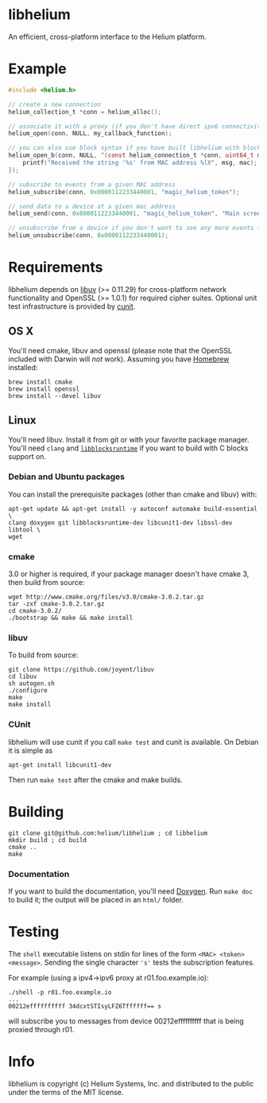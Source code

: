libhelium
=========

An efficient, cross-platform interface to the Helium platform.

Example
=======

~~~c
#include <helium.h>

// create a new connection
helium_collection_t *conn = helium_alloc();

// associate it with a proxy (if you don't have direct ipv6 connectivity) and callback function pointer
helium_open(conn, NULL, my_callback_function);

// you can also use block syntax if you have built libhelium with block support
helium_open_b(conn, NULL, ^(const helium_connection_t *conn, uint64_t mac, char *msg, size_t n) {
	printf("Received the string '%s' from MAC address %lX", msg, mac);
});

// subscribe to events from a given MAC address
helium_subscribe(conn, 0x0000112233440001, "magic_helium_token");

// send data to a device at a given mac address
helium_send(conn, 0x0000112233440001, "magic_helium_token", "Main screen turn on", strlen("Main screen turn on"));

// unsubscribe from a device if you don't want to see any more events from it
helium_unsubscribe(conn, 0x0000112233440001);
~~~

Requirements
============

libhelium depends on [libuv](https://github.com/joyent/libuv) (>= 0.11.29) for cross-platform network functionality and OpenSSL (>= 1.0.1) for required cipher suites. Optional unit test infrastructure is provided by [cunit](http://cunit.sourceforge.net).


## OS X

You'll need cmake, libuv and openssl (please note that the OpenSSL included with Darwin will *not* work). Assuming you have [Homebrew](http://brew.sh) installed:

    brew install cmake
    brew install openssl
    brew install --devel libuv

## Linux

You'll need libuv. Install it from git or with your favorite package manager. You'll need `clang` and [`libblocksruntime`](http://mackyle.github.io/blocksruntime/) if you want to build with C blocks support on.

### Debian and Ubuntu packages

You can install the prerequisite packages (other than cmake and libuv) with:

    apt-get update && apt-get install -y autoconf automake build-essential \
    clang doxygen git libblocksruntime-dev libcunit1-dev libssl-dev libtool \
    wget

### cmake

3.0 or higher is required, if your package manager doesn't have cmake 3, then build from source:

    wget http://www.cmake.org/files/v3.0/cmake-3.0.2.tar.gz
    tar -zxf cmake-3.0.2.tar.gz
    cd cmake-3.0.2/
    ./bootstrap && make && make install

### libuv

To build from source:

    git clone https://github.com/joyent/libuv
    cd libuv
    sh autogen.sh
    ./configure
    make
    make install

### CUnit

libhelium will use cunit if you call `make test` and cunit is available.  On Debian it is simple as

    apt-get install libcunit1-dev

Then run `make test` after the cmake and make builds.

Building
========


    git clone git@github.com:helium/libhelium ; cd libhelium
    mkdir build ; cd build
    cmake ..
    make

### Documentation

If you want to build the documentation, you'll need [Doxygen](http://www.stack.nl/~dimitri/doxygen/). Run `make doc` to build it; the output will be placed in an `html/` folder.

Testing
=======


The `shell` executable listens on stdin for lines of the form `<MAC> <token> <message>`. Sending the single character `'s'` tests the subscription features.

For example (using a ipv4->ipv6 proxy at r01.foo.example.io):

    ./shell -p r01.foo.example.io
    ...
    00212effffffffff 34dcxtSTIsyLFZ6Tffffff== s

will subscribe you to messages from device 00212effffffffff that is being proxied through r01.

Info
====

libhelium is copyright (c) Helium Systems, Inc. and distributed to the public under the terms of the MIT license.
